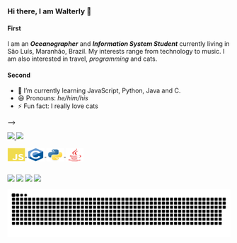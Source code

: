 ### Hi there, I am Walterly 👋

<!--
**leviOceans/leviOceans** is a ✨ _special_ ✨ repository because its `README.md` (this file) appears on your GitHub profile.

Here are some ideas to get you started: -->
#### First
I am an ***Oceanographer*** and ***Information System Student*** currently living in São Luís, Maranhão, Brazil. My interests range from technology to music. I am also interested in travel, *programming* and cats.
#### Second
<!-- 🔭 I’m currently working on ... -->
- 🌱 I’m currently learning JavaScript, Python, Java and C.
- 😄 Pronouns: *he/him/his*
- ⚡ Fun fact: I really love cats
<!-- 👯 I’m looking to collaborate on ...
- 🤔 I’m looking for help with ...
- 💬 Ask me about ...
- 📫 How to reach me: ... -->

-->
 <div>
  <a href="https://github.com/leviOceans">
  <img height="180em" src="https://github-readme-stats.vercel.app/api?username=walterly&show_icons=true&theme=dracula&include_all_commits=true&count_private=true"/>
  <img height="180em" src="https://github-readme-stats.vercel.app/api/top-langs/?username=walterly&layout=compact&langs_count=16&theme=dracula"/>
</div>
<div style="display: inline_block"><br>
  <img align="center" alt="leviOceans-Js" height="30" width="40" src="https://raw.githubusercontent.com/devicons/devicon/master/icons/javascript/javascript-plain.svg">
  <img align="center" alt="leviOceans-C" height="30" width="40" src="https://raw.githubusercontent.com/devicons/devicon/master/icons/c/c-original.svg">
  <img align="center" alt="leviOceans-Python" height="30" width="40" src="https://raw.githubusercontent.com/devicons/devicon/master/icons/python/python-original.svg">
  <img align="center" alt="leviOceans-Java" height="30" width="40" src="https://raw.githubusercontent.com/devicons/devicon/master/icons/java/java-plain.svg">
</div>
  
  ##
 
<div> 
  <a href="https://www.youtube.com/c/WalterlySullivan" target="_blank"><img src="https://img.shields.io/badge/YouTube-FF0000?style=for-the-badge&logo=youtube&logoColor=white" target="_blank"></a>
  <a href="https://instagram.com/walterly" target="_blank"><img src="https://img.shields.io/badge/-Instagram-%23E4405F?style=for-the-badge&logo=instagram&logoColor=white" target="_blank"></a>
 	<a href="https://www.twitch.tv/walterlysullivan" target="_blank"><img src="https://img.shields.io/badge/Twitch-9146FF?style=for-the-badge&logo=twitch&logoColor=white" target="_blank"></a>
 <!-- a href="https://discord.gg/Walterly#9757" target="_blank"><img src="https://img.shields.io/badge/Discord-7289DA?style=for-the-badge&logo=discord&logoColor=white" target="_blank"></a --> 
  <!-- a href = "mailto:contato@email.tech"><img src="https://img.shields.io/badge/-Gmail-%23333?style=for-the-badge&logo=gmail&logoColor=white" target="_blank"></a -->
  <a href="https://www.linkedin.com/in/walterly-sb" target="_blank"><img src="https://img.shields.io/badge/-LinkedIn-%230077B5?style=for-the-badge&logo=linkedin&logoColor=white" target="_blank"></a> 
 
  ![Snake animation](https://github.com/leviOceans/leviOceans/blob/output/github-contribution-grid-snake.svg)
 
</div>


